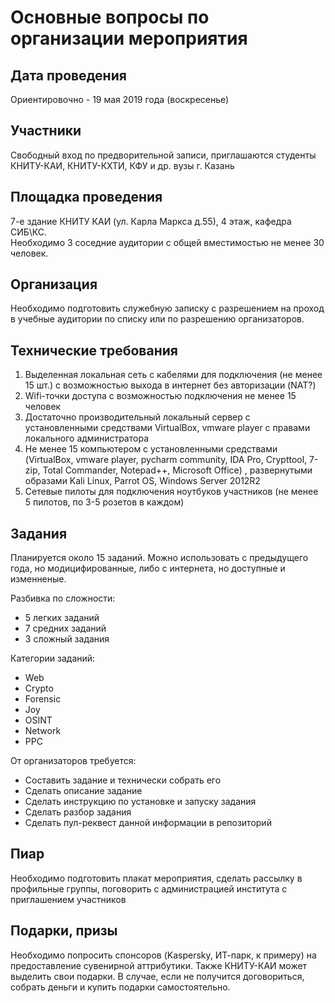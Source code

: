 # Основные вопросы по организации мероприятия

## Дата проведения

Ориентировочно - 19 мая 2019 года (воскресенье)

## Участники

Свободный вход по предворительной записи, приглашаются студенты КНИТУ-КАИ, КНИТУ-КХТИ, КФУ и др. вузы г. Казань

## Площадка проведения

7-е здание КНИТУ КАИ (ул. Карла Маркса д.55), 4 этаж, кафедра СИБ\КС.  
Необходимо 3 соседние аудитории с общей вместимостью не менее 30 человек.


## Организация
Необходимо подготовить служебную записку с разрешением на проход в учебные аудитории по списку или по разрешению организаторов. 

## Технические требования

1. Выделенная локальная сеть с кабелями для подключения (не менее 15 шт.) с возможностью выхода в интернет без авторизации (NAT?)
2. Wifi-точки доступа с возможностью подключения не менее 15 человек
3. Достаточно производительный локальный сервер с установленными средствами VirtualBox, vmware player с правами локального администратора
4. Не менее 15 компьютером с установленными средствами (VirtualBox, vmware player, pycharm community, IDA Pro, Crypttool, 7-zip, Total Commander, Notepad++, Microsoft Office) , развернутыми образами Kali Linux, Parrot OS, Windows Server 2012R2
5. Сетевые пилоты для подключения ноутбуков участников (не менее 5 пилотов, по 3-5 розетов в каждом)

## Задания 

Планируется около 15 заданий. Можно использовать с предыдущего года, но модицифированные, либо с интернета, но доступные и изменненые.

Разбивка по сложности:
- 5 легких заданий
- 7 средних заданий
- 3 сложный задания

Категории заданий:
- Web
- Crypto
- Forensic
- Joy
- OSINT
- Network
- PPC

От организаторов требуется:
- Составить задание и технически собрать его
- Сделать описание задание
- Сделать инструкцию по установке и запуску задания
- Сделать разбор задания
- Сделать пул-реквест данной информации в репозиторий

## Пиар

Необходимо подготовить плакат мероприятия, сделать рассылку в профильные группы, поговорить с администрацией института с приглашением участников

## Подарки, призы

Необходимо попросить спонсоров (Kaspersky, ИТ-парк, к примеру) на предоставление сувенирной аттрибутики. Также КНИТУ-КАИ может выделить свои подарки. В случае, если не получится договориться, собрать деньги и купить подарки самостоятельно.